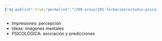 ```yaml
---
{"dg-publish":true,"permalink":"/200-areas/201-formacion/estudio-psico/hume/","dgPassFrontmatter":true}
---
```


- Impresiones: percepción
- Ideas: imágenes mentales
- PSICOLÓGICA: asociación y predicciones
